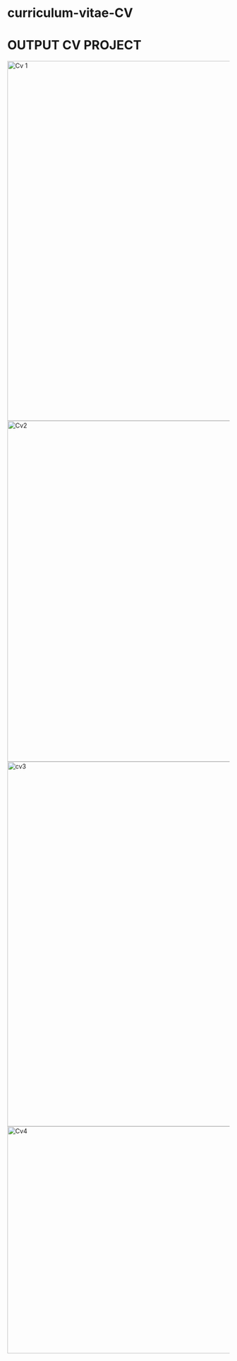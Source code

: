# curriculum-vitae-CV

# OUTPUT CV PROJECT 

<img width="1882" height="816" alt="Cv 1" src="https://github.com/user-attachments/assets/b64cf483-87c7-4827-9626-9fb7ddd8f994" />
<img width="1886" height="773" alt="Cv2" src="https://github.com/user-attachments/assets/e58f5299-052d-451d-a514-7644acdd3ca6" />
<img width="1876" height="827" alt="cv3" src="https://github.com/user-attachments/assets/98186959-a010-45fd-b8de-18e287de1c1a" />
<img width="1868" height="515" alt="Cv4" src="https://github.com/user-attachments/assets/8feab599-7335-48c6-b951-5e82e8abb583" />

